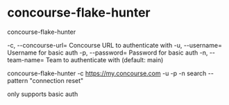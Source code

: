 # concourse-flake-hunter


concourse-flake-hunter 

  -c, --concourse-url= Concourse URL to authenticate with
  -u, --username=      Username for basic auth
  -p, --password=      Password for basic auth
  -n, --team-name=     Team to authenticate with (default: main)

concourse-flake-hunter -c https://my.concourse.com -u <username> -p <password> -n <team-name> search --pattern "connection reset"

only supports basic auth
